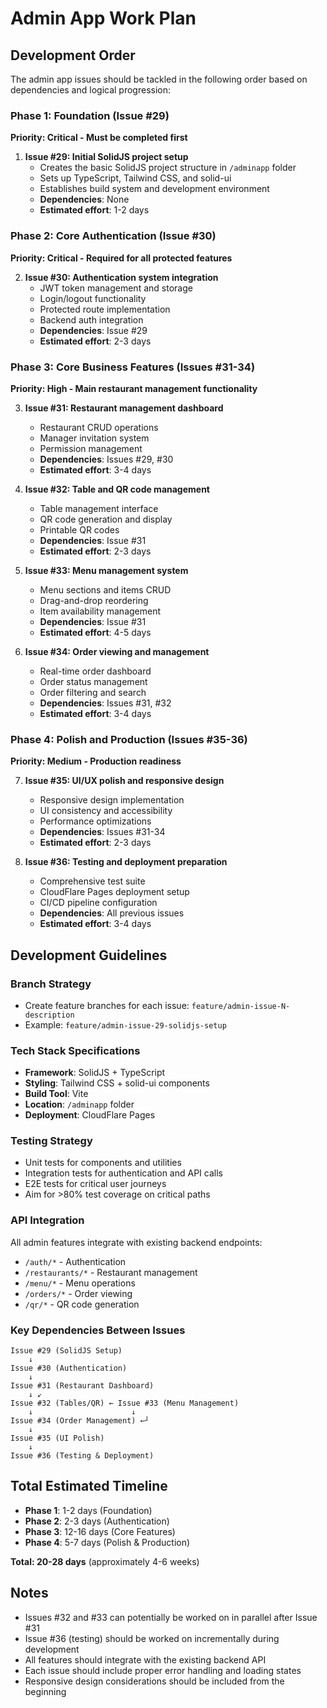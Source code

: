 # Admin App Work Plan

## Development Order

The admin app issues should be tackled in the following order based on dependencies and logical progression:

### Phase 1: Foundation (Issue #29)
**Priority: Critical - Must be completed first**

1. **Issue #29: Initial SolidJS project setup**
   - Creates the basic SolidJS project structure in `/adminapp` folder
   - Sets up TypeScript, Tailwind CSS, and solid-ui
   - Establishes build system and development environment
   - **Dependencies**: None
   - **Estimated effort**: 1-2 days

### Phase 2: Core Authentication (Issue #30)
**Priority: Critical - Required for all protected features**

2. **Issue #30: Authentication system integration**
   - JWT token management and storage
   - Login/logout functionality
   - Protected route implementation
   - Backend auth integration
   - **Dependencies**: Issue #29
   - **Estimated effort**: 2-3 days

### Phase 3: Core Business Features (Issues #31-34)
**Priority: High - Main restaurant management functionality**

3. **Issue #31: Restaurant management dashboard**
   - Restaurant CRUD operations
   - Manager invitation system
   - Permission management
   - **Dependencies**: Issues #29, #30
   - **Estimated effort**: 3-4 days

4. **Issue #32: Table and QR code management**
   - Table management interface
   - QR code generation and display
   - Printable QR codes
   - **Dependencies**: Issue #31
   - **Estimated effort**: 2-3 days

5. **Issue #33: Menu management system**
   - Menu sections and items CRUD
   - Drag-and-drop reordering
   - Item availability management
   - **Dependencies**: Issue #31
   - **Estimated effort**: 4-5 days

6. **Issue #34: Order viewing and management**
   - Real-time order dashboard
   - Order status management
   - Order filtering and search
   - **Dependencies**: Issues #31, #32
   - **Estimated effort**: 3-4 days

### Phase 4: Polish and Production (Issues #35-36)
**Priority: Medium - Production readiness**

7. **Issue #35: UI/UX polish and responsive design**
   - Responsive design implementation
   - UI consistency and accessibility
   - Performance optimizations
   - **Dependencies**: Issues #31-34
   - **Estimated effort**: 2-3 days

8. **Issue #36: Testing and deployment preparation**
   - Comprehensive test suite
   - CloudFlare Pages deployment setup
   - CI/CD pipeline configuration
   - **Dependencies**: All previous issues
   - **Estimated effort**: 3-4 days

## Development Guidelines

### Branch Strategy
- Create feature branches for each issue: `feature/admin-issue-N-description`
- Example: `feature/admin-issue-29-solidjs-setup`

### Tech Stack Specifications
- **Framework**: SolidJS + TypeScript
- **Styling**: Tailwind CSS + solid-ui components
- **Build Tool**: Vite
- **Location**: `/adminapp` folder
- **Deployment**: CloudFlare Pages

### Testing Strategy
- Unit tests for components and utilities
- Integration tests for authentication and API calls
- E2E tests for critical user journeys
- Aim for >80% test coverage on critical paths

### API Integration
All admin features integrate with existing backend endpoints:
- `/auth/*` - Authentication
- `/restaurants/*` - Restaurant management
- `/menu/*` - Menu operations
- `/orders/*` - Order viewing
- `/qr/*` - QR code generation

### Key Dependencies Between Issues
```
Issue #29 (SolidJS Setup)
    ↓
Issue #30 (Authentication)
    ↓
Issue #31 (Restaurant Dashboard)
    ↓ ↙
Issue #32 (Tables/QR) ← Issue #33 (Menu Management)
    ↓                      ↓
Issue #34 (Order Management) ←┘
    ↓
Issue #35 (UI Polish)
    ↓
Issue #36 (Testing & Deployment)
```

## Total Estimated Timeline
- **Phase 1**: 1-2 days (Foundation)
- **Phase 2**: 2-3 days (Authentication)  
- **Phase 3**: 12-16 days (Core Features)
- **Phase 4**: 5-7 days (Polish & Production)

**Total: 20-28 days** (approximately 4-6 weeks)

## Notes
- Issues #32 and #33 can potentially be worked on in parallel after Issue #31
- Issue #36 (testing) should be worked on incrementally during development
- All features should integrate with the existing backend API
- Each issue should include proper error handling and loading states
- Responsive design considerations should be included from the beginning
